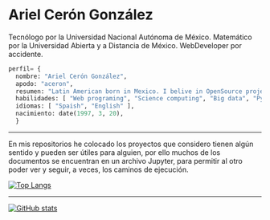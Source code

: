 # Ariel Cerón González

Tecnólogo por la Universidad Nacional Autónoma de México. Matemático por la Universidad Abierta y a Distancia de México. WebDeveloper por accidente.

```python
perfil= {
  nombre: "Ariel Cerón González",
  apodo: "aceron",
  resumen: "Latin American born in Mexico. I belive in OpenSource project, in the democratization of science and I think the south always will resurface",
  habilidades: [ "Web programing", "Science computing", "Big data", "Python"], 
  idiomas: [ "Spaish", "English" ],
  nacimiento: date(1997, 3, 20),
  }
```

---
En mis repositorios he colocado los proyectos que considero tienen algún sentido y pueden ser útiles para alguien, por ello muchos de los documentos se encuentran en un archivo Jupyter, para permitir al otro poder ver y seguir, a veces, los caminos de ejecución.


<a href="#" style="width:100%; text-align:center">![Top Langs](https://github-readme-stats.vercel.app/api/top-langs/?username=a-ceron&layout=compact&theme=github_dark)</a>   


---
<a href="#" > ![GitHub stats](https://github-readme-stats.vercel.app/api?username=a-ceron&show_icons=true&theme=github_dark)</a>   



